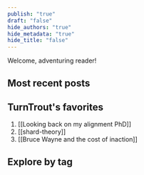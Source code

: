 ```yaml
---
publish: "true"
draft: "false"
hide_authors: "true"
hide_metadata: "true"
hide_title: "false"
---
```


Welcome, adventuring reader!

<span class="create-float-container"/>

## Most recent posts

<span class="recent-list"></span>

## TurnTrout's favorites

1. [[Looking back on my alignment PhD]]
2. [[shard-theory]]
3. [[Bruce Wayne and the cost of inaction]]

## Explore by tag
